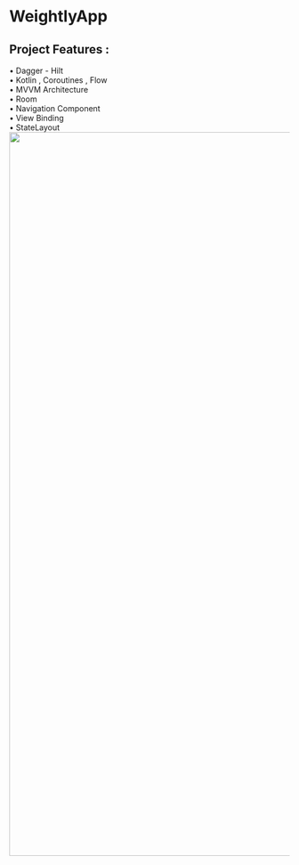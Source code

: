 # WeightlyApp

## Project Features :

<div>• Dagger - Hilt</div>
<div>• Kotlin , Coroutines , Flow</div>
<div>• MVVM Architecture </div>
<div>• Room</div>
<div>• Navigation Component</div>
<div>• View Binding</div>
<div>• StateLayout</div>
<div style="display: flex;">

</br>

<img src="https://user-images.githubusercontent.com/63645518/193632875-41ebd5b7-450b-4fb1-a60b-8533c2bcc765.png" width="600" height="1300">

</br>

